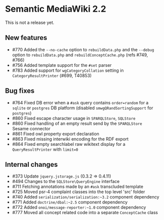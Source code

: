 # Semantic MediaWiki 2.2

This is not a release yet.

## New features

* #770 Added the `--no-cache` option to `rebuildData.php` and the `--debug` option to `rebuildData.php` and `rebuildConceptCache.php` (refs #749, #766)
* #756 Added template support for the `#set` parser
* #783 Added support for `wgCategoryCollation` setting in `CategoryResultPrinter` (#699, T40853)

## Bug fixes

* #764 Fixed DB error when a `#ask` query contains `order=random` for a `sqlite` or `postgres` DB platform (disabled `smwgQRandSortingSupport` for `postgres`)
* #860 Fixed escape character usage in `SPARQLStore`, `SQLStore` 
* #860 Fixed handling of an empty result send by the `SPARQLStore` Sesame connector
* #861 Fixed owl property export declaration
* #863 Fixed missing interwiki encoding for the RDF export
* #864 Fixed empty searchlabel raw wikitext display for a `QueryResultPrinter` with `limit=0`

## Internal changes
* #373 Update `jquery.jstorage.js` (0.3.2 => 0.4.11)
* #494 Changes to the `SQLStore\QueryEngine` interface
* #711 Fetching annotations made by an `#ask` transcluded template 
* #725 Moved psr-4 complaint classes into the top level 'src' folder
* #740 Added `serialization/serialization:~3.2` component dependency
* #771 Added `doctrine/dbal:~2.5` component dependency
* #772 Added `onoi/message-reporter:~1.0` component dependency
* #777 Moved all concept related code into a separate `ConceptCache` class
